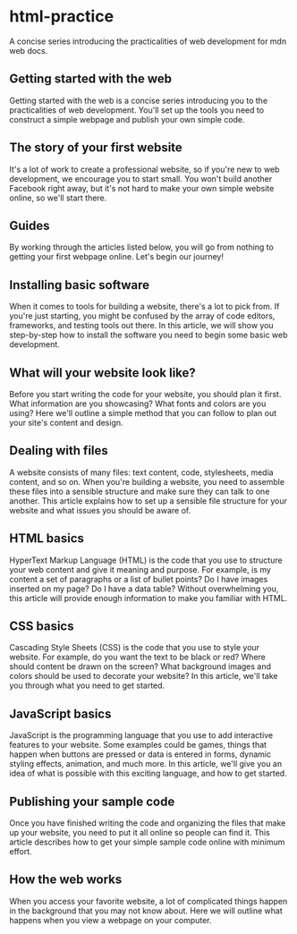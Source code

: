 # html-practice
A concise series introducing the practicalities of web development for mdn web docs.

## Getting started with the web
Getting started with the web is a concise series introducing you to the practicalities of web development. You'll set up the tools you need to construct a simple webpage and publish your own simple code.

## The story of your first website
It's a lot of work to create a professional website, so if you're new to web development, we encourage you to start small. You won't build another Facebook right away, but it's not hard to make your own simple website online, so we'll start there.

## Guides
By working through the articles listed below, you will go from nothing to getting your first webpage online. Let's begin our journey!

## Installing basic software
When it comes to tools for building a website, there's a lot to pick from. If you're just starting, you might be confused by the array of code editors, frameworks, and testing tools out there. In this article, we will show you step-by-step how to install the software you need to begin some basic web development.

## What will your website look like?
Before you start writing the code for your website, you should plan it first. What information are you showcasing? What fonts and colors are you using? Here we'll outline a simple method that you can follow to plan out your site's content and design.

## Dealing with files
A website consists of many files: text content, code, stylesheets, media content, and so on. When you're building a website, you need to assemble these files into a sensible structure and make sure they can talk to one another. This article explains how to set up a sensible file structure for your website and what issues you should be aware of.

## HTML basics
HyperText Markup Language (HTML) is the code that you use to structure your web content and give it meaning and purpose. For example, is my content a set of paragraphs or a list of bullet points? Do I have images inserted on my page? Do I have a data table? Without overwhelming you, this article will provide enough information to make you familiar with HTML.

## CSS basics
Cascading Style Sheets (CSS) is the code that you use to style your website. For example, do you want the text to be black or red? Where should content be drawn on the screen? What background images and colors should be used to decorate your website? In this article, we'll take you through what you need to get started.

## JavaScript basics
JavaScript is the programming language that you use to add interactive features to your website. Some examples could be games, things that happen when buttons are pressed or data is entered in forms, dynamic styling effects, animation, and much more. In this article, we'll give you an idea of what is possible with this exciting language, and how to get started.

## Publishing your sample code
Once you have finished writing the code and organizing the files that make up your website, you need to put it all online so people can find it. This article describes how to get your simple sample code online with minimum effort.

## How the web works
When you access your favorite website, a lot of complicated things happen in the background that you may not know about. Here we will outline what happens when you view a webpage on your computer.
